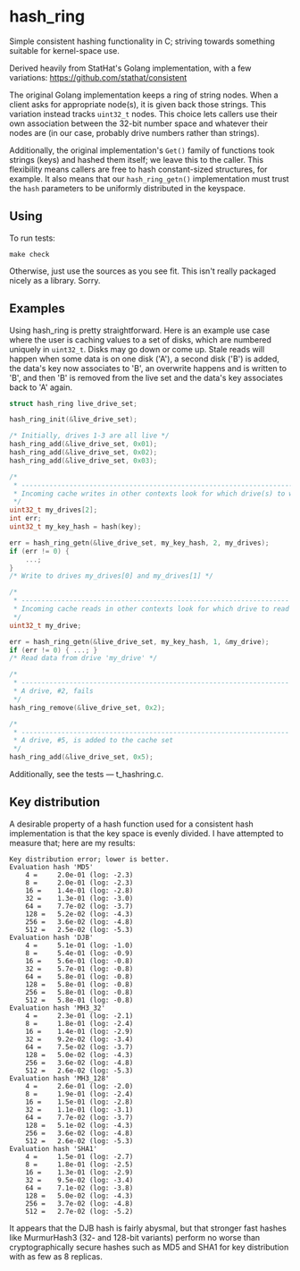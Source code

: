 hash\_ring
=========

Simple consistent hashing functionality in C; striving towards something
suitable for kernel-space use.

Derived heavily from StatHat's Golang implementation, with a few variations:
https://github.com/stathat/consistent

The original Golang implementation keeps a ring of string nodes. When a client
asks for appropriate node(s), it is given back those strings. This variation
instead tracks `uint32_t` nodes. This choice lets callers use their own
association between the 32-bit number space and whatever their nodes are (in
our case, probably drive numbers rather than strings).

Additionally, the original implementation's `Get()` family of functions took
strings (keys) and hashed them itself; we leave this to the caller. This
flexibility means callers are free to hash constant-sized structures, for
example. It also means that our `hash_ring_getn()` implementation must trust
the `hash` parameters to be uniformly distributed in the keyspace.

Using
-----

To run tests:

    make check

Otherwise, just use the sources as you see fit. This isn't really packaged
nicely as a library. Sorry.

Examples
--------

Using hash\_ring is pretty straightforward. Here is an example use case where
the user is caching values to a set of disks, which are numbered uniquely in
`uint32_t`. Disks may go down or come up. Stale reads will happen when some
data is on one disk ('A'), a second disk ('B') is added, the data's key now
associates to 'B', an overwrite happens and is written to 'B', and then 'B' is
removed from the live set and the data's key associates back to 'A' again.

```c
struct hash_ring live_drive_set;

hash_ring_init(&live_drive_set);

/* Initially, drives 1-3 are all live */
hash_ring_add(&live_drive_set, 0x01);
hash_ring_add(&live_drive_set, 0x02);
hash_ring_add(&live_drive_set, 0x03);

/*
 * ------------------------------------------------------------------------
 * Incoming cache writes in other contexts look for which drive(s) to write
 */
uint32_t my_drives[2];
int err;
uint32_t my_key_hash = hash(key);

err = hash_ring_getn(&live_drive_set, my_key_hash, 2, my_drives);
if (err != 0) {
    ...;
}
/* Write to drives my_drives[0] and my_drives[1] */

/*
 * -------------------------------------------------------------------
 * Incoming cache reads in other contexts look for which drive to read
 */
uint32_t my_drive;

err = hash_ring_getn(&live_drive_set, my_key_hash, 1, &my_drive);
if (err != 0) { ...; }
/* Read data from drive 'my_drive' */

/*
 * -------------------------------------------------------------------
 * A drive, #2, fails
 */
hash_ring_remove(&live_drive_set, 0x2);

/*
 * -------------------------------------------------------------------
 * A drive, #5, is added to the cache set
 */
hash_ring_add(&live_drive_set, 0x5);
```

Additionally, see the tests — t\_hashring.c.

Key distribution
----------------

A desirable property of a hash function used for a consistent hash
implementation is that the key space is evenly divided. I have attempted to
measure that; here are my results:

    Key distribution error; lower is better.
    Evaluation hash 'MD5'
        4 =     2.0e-01 (log: -2.3)
        8 =     2.0e-01 (log: -2.3)
        16 =    1.4e-01 (log: -2.8)
        32 =    1.3e-01 (log: -3.0)
        64 =    7.7e-02 (log: -3.7)
        128 =   5.2e-02 (log: -4.3)
        256 =   3.6e-02 (log: -4.8)
        512 =   2.5e-02 (log: -5.3)
    Evaluation hash 'DJB'
        4 =     5.1e-01 (log: -1.0)
        8 =     5.4e-01 (log: -0.9)
        16 =    5.6e-01 (log: -0.8)
        32 =    5.7e-01 (log: -0.8)
        64 =    5.8e-01 (log: -0.8)
        128 =   5.8e-01 (log: -0.8)
        256 =   5.8e-01 (log: -0.8)
        512 =   5.8e-01 (log: -0.8)
    Evaluation hash 'MH3_32'
        4 =     2.3e-01 (log: -2.1)
        8 =     1.8e-01 (log: -2.4)
        16 =    1.4e-01 (log: -2.9)
        32 =    9.2e-02 (log: -3.4)
        64 =    7.5e-02 (log: -3.7)
        128 =   5.0e-02 (log: -4.3)
        256 =   3.6e-02 (log: -4.8)
        512 =   2.6e-02 (log: -5.3)
    Evaluation hash 'MH3_128'
        4 =     2.6e-01 (log: -2.0)
        8 =     1.9e-01 (log: -2.4)
        16 =    1.5e-01 (log: -2.8)
        32 =    1.1e-01 (log: -3.1)
        64 =    7.7e-02 (log: -3.7)
        128 =   5.1e-02 (log: -4.3)
        256 =   3.6e-02 (log: -4.8)
        512 =   2.6e-02 (log: -5.3)
    Evaluation hash 'SHA1'
        4 =     1.5e-01 (log: -2.7)
        8 =     1.8e-01 (log: -2.5)
        16 =    1.3e-01 (log: -2.9)
        32 =    9.5e-02 (log: -3.4)
        64 =    7.1e-02 (log: -3.8)
        128 =   5.0e-02 (log: -4.3)
        256 =   3.7e-02 (log: -4.8)
        512 =   2.7e-02 (log: -5.2)

It appears that the DJB hash is fairly abysmal, but that stronger fast hashes
like MurmurHash3 (32- and 128-bit variants) perform no worse than
cryptographically secure hashes such as MD5 and SHA1 for key distribution with
as few as 8 replicas.
